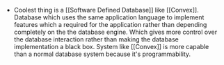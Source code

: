 - Coolest thing is a [[Software Defined Database]] like [[Convex]]. Database which uses the same application language to implement features which a required for the application rather than depending completely on the the database engine. Which gives more control over the database interaction rather than making the database implementation a black box. System like [[Convex]] is more capable than a normal database system because it's programmability.